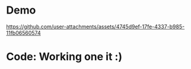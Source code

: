 # Demo

https://github.com/user-attachments/assets/4745d9ef-17fe-4337-b985-11fb06560574

# Code: Working one it :)
